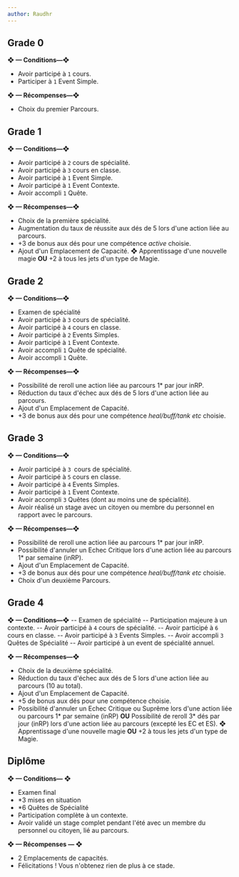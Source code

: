 ```yaml
---
author: Raudhr
---
```


## Grade 0

**❖ — Conditions—❖**
- Avoir participé à `1` cours.
- Participer à `1` Event Simple.

**❖ — Récompenses—❖**
- Choix du premier Parcours.

## Grade 1

**❖ — Conditions—❖**
- Avoir participé à `2` cours de spécialité.
- Avoir participé à `3` cours en classe.
- Avoir participé à `1` Event Simple.
- Avoir participé à `1` Event Contexte.
- Avoir accompli `1` Quête.

**❖ — Récompenses—❖**
- Choix de la première spécialité.
- Augmentation du taux de réussite aux dés de $5$ lors d'une action liée au parcours.
- $+3$ de bonus aux dés pour une compétence *active* choisie.
- Ajout d'un Emplacement de Capacité.
❖ Apprentissage d'une nouvelle magie **OU** $+2$ à tous les jets d'un type de Magie.

## Grade 2

**❖ — Conditions—❖**
- Examen de spécialité
- Avoir participé à `3` cours de spécialité.
- Avoir participé à `4` cours en classe.
- Avoir participé à `2` Events Simples.
- Avoir participé à `1` Event Contexte.
- Avoir accompli `1` Quête de spécialité.
- Avoir accompli `1` Quête.

**❖ — Récompenses—❖**
- Possibilité de reroll une action liée au parcours $1*$ par jour inRP.
- Réduction du taux d'échec aux dés de $5$ lors d'une action liée au parcours.
- Ajout d'un Emplacement de Capacité.
- $+3$ de bonus aux dés pour une compétence *heal/buff/tank etc* choisie.

## Grade 3

**❖ — Conditions—❖**
- Avoir participé à `3 `cours de spécialité.
- Avoir participé à `5` cours en classe.
- Avoir participé à `4` Events Simples.
- Avoir participé à `1` Event Contexte.
- Avoir accompli `3` Quêtes (dont au moins une de spécialité).
- Avoir réalisé un stage avec un citoyen ou membre du personnel en rapport avec le parcours.

**❖ — Récompenses—❖**
- Possibilité de reroll une action liée au parcours $1*$ par jour inRP.
- Possibilité d'annuler un Echec Critique lors d'une action liée au parcours $1*$ par semaine (inRP).
- Ajout d'un Emplacement de Capacité.
- $+3$ de bonus aux dés pour une compétence *heal/buff/tank etc* choisie.
- Choix d'un deuxième Parcours.

## Grade 4

**❖ — Conditions—❖**
-- Examen de spécialité
-- Participation majeure à un contexte.
-- Avoir participé à `4` cours de spécialité.
-- Avoir participé à `6` cours en classe.
-- Avoir participé à `3` Events Simples.
-- Avoir accompli `3` Quêtes de Spécialité
-- Avoir participé à un event de spécialité annuel.

**❖ — Récompenses—❖**
- Choix de la deuxième spécialité.
- Réduction du taux d'échec aux dés de $5$ lors d'une action liée au parcours (10 au total).
- Ajout d'un Emplacement de Capacité.
- $+5$ de bonus aux dés pour une compétence choisie.
- Possibilité d'annuler un Echec Critique ou Suprême lors d'une action liée ou parcours $1*$ par semaine (inRP) **OU** Possibilité de reroll $3*$ dés par jour (inRP) lors d'une action liée au parcours (excepté les EC et ES).
❖ Apprentissage d'une nouvelle magie **OU** $+2$ à tous les jets d'un type de Magie.

## Diplôme

**❖ — Conditions— ❖**
- Examen final
- $*3$ mises en situation
- $*6$ Quêtes de Spécialité
- Participation complète à un contexte.
- Avoir validé un stage complet pendant l'été avec un membre du personnel ou citoyen, lié au parcours.

**❖ — Récompenses — ❖**
- $2$ Emplacements de capacités.
- Félicitations ! Vous n'obtenez rien de plus à ce stade.
